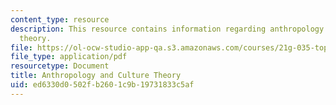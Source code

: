 ```yaml
---
content_type: resource
description: This resource contains information regarding anthropology and culture
  theory.
file: https://ol-ocw-studio-app-qa.s3.amazonaws.com/courses/21g-035-topics-in-culture-and-globalization-fall-2003/ed6330d0502fb2601c9b19731833c5af_MIT21G_035F03_l02.pdf
file_type: application/pdf
resourcetype: Document
title: Anthropology and Culture Theory
uid: ed6330d0-502f-b260-1c9b-19731833c5af
---
```

